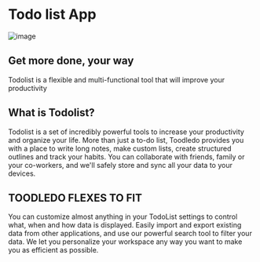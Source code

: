 # Todo list App

![image](https://github.com/dartmehedi/ToDo-List-App/assets/110298614/510b3f05-a3f1-492e-b883-e716c4d91e39)



## Get more done, your way

Todolist is a flexible and multi-functional tool that will improve your productivity

## What is Todolist?
Todolist is a set of incredibly powerful tools to increase your productivity and organize your life. More than just a to-do list, Toodledo provides you with a place to write long notes, make custom lists, create structured outlines and track your habits. You can collaborate with friends, family or your co-workers, and we'll safely store and sync all your data to your devices.

## TOODLEDO FLEXES TO FIT
You can customize almost anything in your TodoList settings to control what, when and how data is displayed. Easily import and export existing data from other applications, and use our powerful search tool to filter your data. We let you personalize your workspace any way you want to make you as efficient as possible.



<!-- test -->
